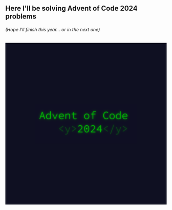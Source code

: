 ## Here I'll be solving Advent of Code 2024 problems
###### (Hope I'll finish this year... or in the next one)
![alt text](AdventOfCodePic.png)


